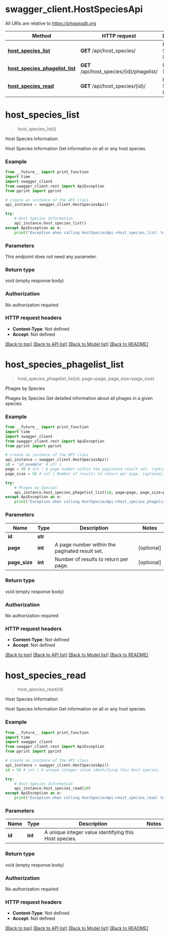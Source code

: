# swagger_client.HostSpeciesApi

All URIs are relative to *https://phagesdb.org*

Method | HTTP request | Description
------------- | ------------- | -------------
[**host_species_list**](HostSpeciesApi.md#host_species_list) | **GET** /api/host_species/ | Host Species Information
[**host_species_phagelist_list**](HostSpeciesApi.md#host_species_phagelist_list) | **GET** /api/host_species/{id}/phagelist/ | Phages by Species
[**host_species_read**](HostSpeciesApi.md#host_species_read) | **GET** /api/host_species/{id}/ | Host Species Information


# **host_species_list**
> host_species_list()

Host Species Information

Host Species Information  Get information on all or any host species.

### Example
```python
from __future__ import print_function
import time
import swagger_client
from swagger_client.rest import ApiException
from pprint import pprint

# create an instance of the API class
api_instance = swagger_client.HostSpeciesApi()

try:
    # Host Species Information
    api_instance.host_species_list()
except ApiException as e:
    print("Exception when calling HostSpeciesApi->host_species_list: %s\n" % e)
```

### Parameters
This endpoint does not need any parameter.

### Return type

void (empty response body)

### Authorization

No authorization required

### HTTP request headers

 - **Content-Type**: Not defined
 - **Accept**: Not defined

[[Back to top]](#) [[Back to API list]](../README.md#documentation-for-api-endpoints) [[Back to Model list]](../README.md#documentation-for-models) [[Back to README]](../README.md)

# **host_species_phagelist_list**
> host_species_phagelist_list(id, page=page, page_size=page_size)

Phages by Species

Phages by Species  Get detailed information about all phages in a given species.

### Example
```python
from __future__ import print_function
import time
import swagger_client
from swagger_client.rest import ApiException
from pprint import pprint

# create an instance of the API class
api_instance = swagger_client.HostSpeciesApi()
id = 'id_example' # str | 
page = 56 # int | A page number within the paginated result set. (optional)
page_size = 56 # int | Number of results to return per page. (optional)

try:
    # Phages by Species
    api_instance.host_species_phagelist_list(id, page=page, page_size=page_size)
except ApiException as e:
    print("Exception when calling HostSpeciesApi->host_species_phagelist_list: %s\n" % e)
```

### Parameters

Name | Type | Description  | Notes
------------- | ------------- | ------------- | -------------
 **id** | **str**|  | 
 **page** | **int**| A page number within the paginated result set. | [optional] 
 **page_size** | **int**| Number of results to return per page. | [optional] 

### Return type

void (empty response body)

### Authorization

No authorization required

### HTTP request headers

 - **Content-Type**: Not defined
 - **Accept**: Not defined

[[Back to top]](#) [[Back to API list]](../README.md#documentation-for-api-endpoints) [[Back to Model list]](../README.md#documentation-for-models) [[Back to README]](../README.md)

# **host_species_read**
> host_species_read(id)

Host Species Information

Host Species Information  Get information on all or any host species.

### Example
```python
from __future__ import print_function
import time
import swagger_client
from swagger_client.rest import ApiException
from pprint import pprint

# create an instance of the API class
api_instance = swagger_client.HostSpeciesApi()
id = 56 # int | A unique integer value identifying this Host species.

try:
    # Host Species Information
    api_instance.host_species_read(id)
except ApiException as e:
    print("Exception when calling HostSpeciesApi->host_species_read: %s\n" % e)
```

### Parameters

Name | Type | Description  | Notes
------------- | ------------- | ------------- | -------------
 **id** | **int**| A unique integer value identifying this Host species. | 

### Return type

void (empty response body)

### Authorization

No authorization required

### HTTP request headers

 - **Content-Type**: Not defined
 - **Accept**: Not defined

[[Back to top]](#) [[Back to API list]](../README.md#documentation-for-api-endpoints) [[Back to Model list]](../README.md#documentation-for-models) [[Back to README]](../README.md)

